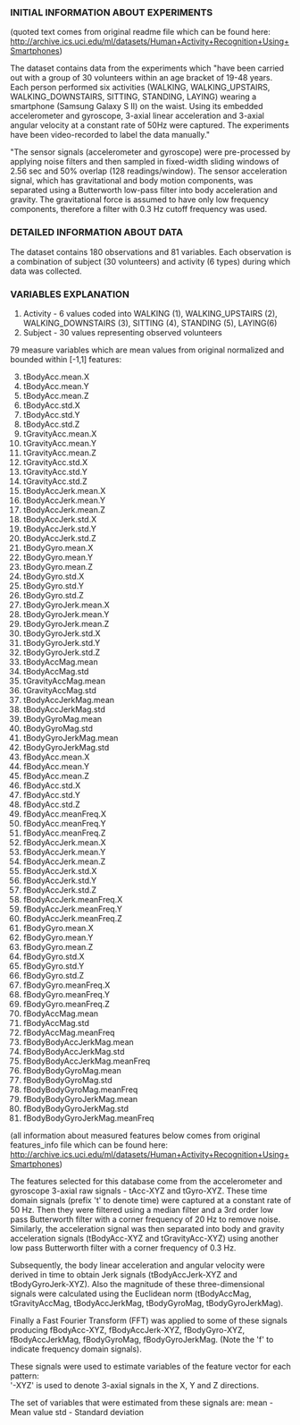 ### INITIAL INFORMATION ABOUT EXPERIMENTS
(quoted text comes from original readme file which can be found here:
http://archive.ics.uci.edu/ml/datasets/Human+Activity+Recognition+Using+Smartphones)

The dataset contains data from the experiments which "have been carried out with a group of 30 volunteers within an age bracket of 19-48 years.
Each person performed six activities (WALKING, WALKING_UPSTAIRS, WALKING_DOWNSTAIRS, SITTING, STANDING, LAYING)
wearing a smartphone (Samsung Galaxy S II) on the waist.
Using its embedded accelerometer and gyroscope, 3-axial linear acceleration and 3-axial angular velocity
at a constant rate of 50Hz were captured.
The experiments have been video-recorded to label the data manually."

"The sensor signals (accelerometer and gyroscope) were pre-processed by applying noise filters
and then sampled in fixed-width sliding windows of 2.56 sec and 50% overlap (128 readings/window).
The sensor acceleration signal, which has gravitational and body motion components,
was separated using a Butterworth low-pass filter into body acceleration and gravity.
The gravitational force is assumed to have only low frequency components, therefore a filter
with 0.3 Hz cutoff frequency was used.



### DETAILED INFORMATION ABOUT DATA

The dataset contains 180 observations and 81 variables.
Each observation is a combination of subject (30 volunteers) and activity (6 types) during which data was collected.



### VARIABLES EXPLANATION

1.  Activity - 6 values coded into WALKING (1), WALKING_UPSTAIRS (2), WALKING_DOWNSTAIRS (3), SITTING (4), STANDING (5), LAYING(6)
2.  Subject - 30 values representing observed volunteers

79 measure variables which are mean values from original normalized and bounded within [-1,1] features:

3.	tBodyAcc.mean.X
4.	tBodyAcc.mean.Y
5.	tBodyAcc.mean.Z
6.	tBodyAcc.std.X
7.	tBodyAcc.std.Y
8.	tBodyAcc.std.Z
9.	tGravityAcc.mean.X
10.	tGravityAcc.mean.Y
11.	tGravityAcc.mean.Z
12.	tGravityAcc.std.X
13.	tGravityAcc.std.Y
14.	tGravityAcc.std.Z
15.	tBodyAccJerk.mean.X
16.	tBodyAccJerk.mean.Y
17.	tBodyAccJerk.mean.Z
18.	tBodyAccJerk.std.X
19.	tBodyAccJerk.std.Y
20.	tBodyAccJerk.std.Z
21.	tBodyGyro.mean.X
22.	tBodyGyro.mean.Y
23.	tBodyGyro.mean.Z
24.	tBodyGyro.std.X
25.	tBodyGyro.std.Y
26.	tBodyGyro.std.Z
27.	tBodyGyroJerk.mean.X
28.	tBodyGyroJerk.mean.Y
29.	tBodyGyroJerk.mean.Z
30.	tBodyGyroJerk.std.X
31.	tBodyGyroJerk.std.Y
32.	tBodyGyroJerk.std.Z
33.	tBodyAccMag.mean
34.	tBodyAccMag.std
35.	tGravityAccMag.mean
36.	tGravityAccMag.std
37.	tBodyAccJerkMag.mean
38.	tBodyAccJerkMag.std
39.	tBodyGyroMag.mean
40.	tBodyGyroMag.std
41.	tBodyGyroJerkMag.mean
42.	tBodyGyroJerkMag.std
43.	fBodyAcc.mean.X
44.	fBodyAcc.mean.Y
45.	fBodyAcc.mean.Z
46.	fBodyAcc.std.X
47.	fBodyAcc.std.Y
48.	fBodyAcc.std.Z
49.	fBodyAcc.meanFreq.X
50.	fBodyAcc.meanFreq.Y
51.	fBodyAcc.meanFreq.Z
52.	fBodyAccJerk.mean.X
53.	fBodyAccJerk.mean.Y
54.	fBodyAccJerk.mean.Z
55.	fBodyAccJerk.std.X
56.	fBodyAccJerk.std.Y
57.	fBodyAccJerk.std.Z
58.	fBodyAccJerk.meanFreq.X
59.	fBodyAccJerk.meanFreq.Y
60.	fBodyAccJerk.meanFreq.Z
61.	fBodyGyro.mean.X
62.	fBodyGyro.mean.Y
63.	fBodyGyro.mean.Z
64.	fBodyGyro.std.X
65.	fBodyGyro.std.Y
66.	fBodyGyro.std.Z
67.	fBodyGyro.meanFreq.X
68.	fBodyGyro.meanFreq.Y
69.	fBodyGyro.meanFreq.Z
70.	fBodyAccMag.mean
71.	fBodyAccMag.std
72.	fBodyAccMag.meanFreq
73.	fBodyBodyAccJerkMag.mean
74.	fBodyBodyAccJerkMag.std
75.	fBodyBodyAccJerkMag.meanFreq
76.	fBodyBodyGyroMag.mean
77.	fBodyBodyGyroMag.std
78.	fBodyBodyGyroMag.meanFreq
79.	fBodyBodyGyroJerkMag.mean
80.	fBodyBodyGyroJerkMag.std
81.	fBodyBodyGyroJerkMag.meanFreq


(all information about measured features below comes from original features_info file which can be found here:
http://archive.ics.uci.edu/ml/datasets/Human+Activity+Recognition+Using+Smartphones)

The features selected for this database come from the accelerometer and gyroscope 3-axial raw signals - tAcc-XYZ and tGyro-XYZ.
These time domain signals (prefix 't' to denote time) were captured at a constant rate of 50 Hz.
Then they were filtered using a median filter and a 3rd order low pass Butterworth filter with a corner frequency of 20 Hz to remove noise.
Similarly, the acceleration signal was then separated into body and gravity acceleration signals (tBodyAcc-XYZ and tGravityAcc-XYZ)
using another low pass Butterworth filter with a corner frequency of 0.3 Hz.

Subsequently, the body linear acceleration and angular velocity were derived in time to obtain Jerk signals
(tBodyAccJerk-XYZ and tBodyGyroJerk-XYZ). Also the magnitude of these three-dimensional signals were calculated
using the Euclidean norm (tBodyAccMag, tGravityAccMag, tBodyAccJerkMag, tBodyGyroMag, tBodyGyroJerkMag).

Finally a Fast Fourier Transform (FFT) was applied to some of these signals producing
fBodyAcc-XYZ, fBodyAccJerk-XYZ, fBodyGyro-XYZ, fBodyAccJerkMag, fBodyGyroMag, fBodyGyroJerkMag.
(Note the 'f' to indicate frequency domain signals).

These signals were used to estimate variables of the feature vector for each pattern:  
'-XYZ' is used to denote 3-axial signals in the X, Y and Z directions.

The set of variables that were estimated from these signals are:
mean - Mean value
std - Standard deviation
